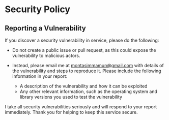 # Security Policy

## Reporting a Vulnerability

If you discover a security vulnerability in service, please do the following:

- Do not create a public issue or pull request, as this could expose the vulnerability to malicious actors.
- Instead, please email me at [montasimmamun@gmail.com](mailto:montasimmamun@gmail.com) with details of the vulnerability and steps to reproduce it. Please include the following information in your report:

    - A description of the vulnerability and how it can be exploited
    - Any other relevant information, such as the operating system and library versions you used to test the vulnerability

I take all security vulnerabilities seriously and will respond to your report immediately. Thank you for helping to keep this service secure.
